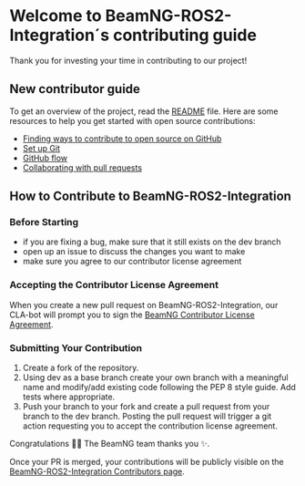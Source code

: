 # Welcome to BeamNG-ROS2-Integration´s contributing guide <!-- omit in toc -->

Thank you for investing your time in contributing to our project! 

## New contributor guide

To get an overview of the project, read the [README](https://github.com/BeamNG/BeamNG-ROS2-Integration/blob/master/README.md) file. Here are some resources to help you get started with open source contributions:

- [Finding ways to contribute to open source on GitHub](https://docs.github.com/en/get-started/exploring-projects-on-github/finding-ways-to-contribute-to-open-source-on-github)
- [Set up Git](https://docs.github.com/en/get-started/getting-started-with-git/set-up-git)
- [GitHub flow](https://docs.github.com/en/get-started/using-github/github-flow)
- [Collaborating with pull requests](https://docs.github.com/en/github/collaborating-with-pull-requests)

## How to Contribute to BeamNG-ROS2-Integration

### Before Starting

* if you are fixing a bug, make sure that it still exists on the dev branch
* open up an issue to discuss the changes you want to make
* make sure you agree to our contributor license agreement

### Accepting the Contributor License Agreement

When you create a new pull request on BeamNG-ROS2-Integration, our CLA-bot will prompt you to sign the [BeamNG Contributor License Agreement](https://docs.google.com/forms/d/17eWfaz6Xbn120hnYTaZnhGX1Lzg-LGNaN3VklrjXCyY/viewform?edit_requested=true).

### Submitting Your Contribution

1. Create a fork of the repository.
2. Using dev as a base branch create your own branch with a meaningful name and modify/add existing code following the PEP 8 style guide. Add tests where appropriate.
3. Push your branch to your fork and create a pull request from your branch to the dev branch. Posting the pull request will trigger a git action requesting you to accept the contribution license agreement.


Congratulations :tada::tada: The BeamNG team thanks you :sparkles:.

Once your PR is merged, your contributions will be publicly visible on the [BeamNG-ROS2-Integration Contributors page](https://github.com/BeamNG/BeamNG-ROS2-Integration/graphs/contributors).
